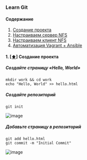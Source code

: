 ### Learn Git

#### <a name='toc'>Содержание</a>
1. [Создание проекта](#create_project)
2. [Настраиваем сервер NFS](#setting_server)
3. [Настраиваем клиент NFS](#setting_client)
4. [Автоматизация Vagrant + Ansible](#creating_automated)

#### 1. [[⬆]](#toc) <a name='create_project'>Создание проекта</a>

##### Создайте страницу «Hello, World»
```
mkdir work && cd work
echo "Hello, World" >> hello.html
```

##### Создайте репозиторий
```
git init
```
![image](https://github.com/user-attachments/assets/7660091a-153e-433b-bce6-bcc1194d332f)

##### Добавьте страницу в репозиторий
```
git add hello.html
git commit -m "Initial Commit"
```
![image](https://github.com/user-attachments/assets/449c99ff-f6af-4378-acf8-e65c3a1057ef)



